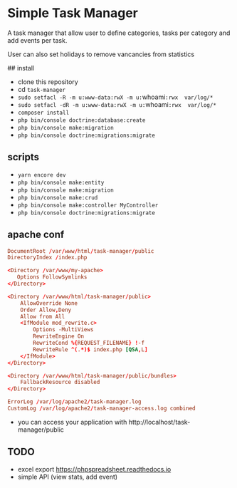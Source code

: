 # Simple Task Manager

A task manager that allow user to define categories, tasks per category and add events per task.

User can also set holidays to remove vancancies from statistics


## install

- clone this repository
- cd `task-manager`
- `sudo setfacl -R -m u:www-data:rwX -m u:`whoami`:rwx  var/log/*`
- `sudo setfacl -dR -m u:www-data:rwX -m u:`whoami`:rwx  var/log/*`
- `composer install`
- `php bin/console doctrine:database:create`
- `php bin/console make:migration`
- `php bin/console doctrine:migrations:migrate`

## scripts

- `yarn encore dev`
- `php bin/console make:entity`
- `php bin/console make:migration`
- `php bin/console make:crud`
- `php bin/console make:controller MyController`
- `php bin/console doctrine:migrations:migrate`

## apache conf

```conf
DocumentRoot /var/www/html/task-manager/public
DirectoryIndex /index.php

<Directory /var/www/my-apache>
   Options FollowSymlinks
</Directory>

<Directory /var/www/html/task-manager/public>
    AllowOverride None
    Order Allow,Deny
    Allow from All
    <IfModule mod_rewrite.c>
        Options -MultiViews
        RewriteEngine On
        RewriteCond %{REQUEST_FILENAME} !-f
        RewriteRule ^(.*)$ index.php [QSA,L]
    </IfModule>  
</Directory>

<Directory /var/www/html/task-manager/public/bundles>
    FallbackResource disabled
</Directory>

ErrorLog /var/log/apache2/task-manager.log
CustomLog /var/log/apache2/task-manager-access.log combined
```

- you can access your application with http://localhost/task-manager/public

## TODO

- excel export https://phpspreadsheet.readthedocs.io
- simple API (view stats, add event)